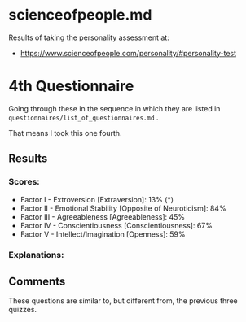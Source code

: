 
# scienceofpeople.md

Results of taking the personality assessment at:

- https://www.scienceofpeople.com/personality/#personality-test

# 4th Questionnaire

Going through these in the sequence in which they are listed in `questionnaires/list_of_questionnaires.md` .

That means I took this one fourth.

## Results

### Scores:


- Factor I - Extroversion [Extraversion]: 13% (*)
- Factor II - Emotional Stability [Opposite of Neuroticism]: 84%
- Factor III - Agreeableness [Agreeableness]: 45%
- Factor IV - Conscientiousness [Conscientiousness]: 67%
- Factor V - Intellect/Imagination [Openness]: 59%


### Explanations:

## Comments

These questions are similar to, but different from, the previous three quizzes.

